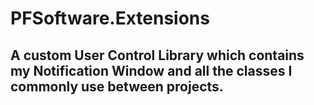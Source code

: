 # PFSoftware.Extensions

## A custom User Control Library which contains my Notification Window and all the classes I commonly use between projects.

